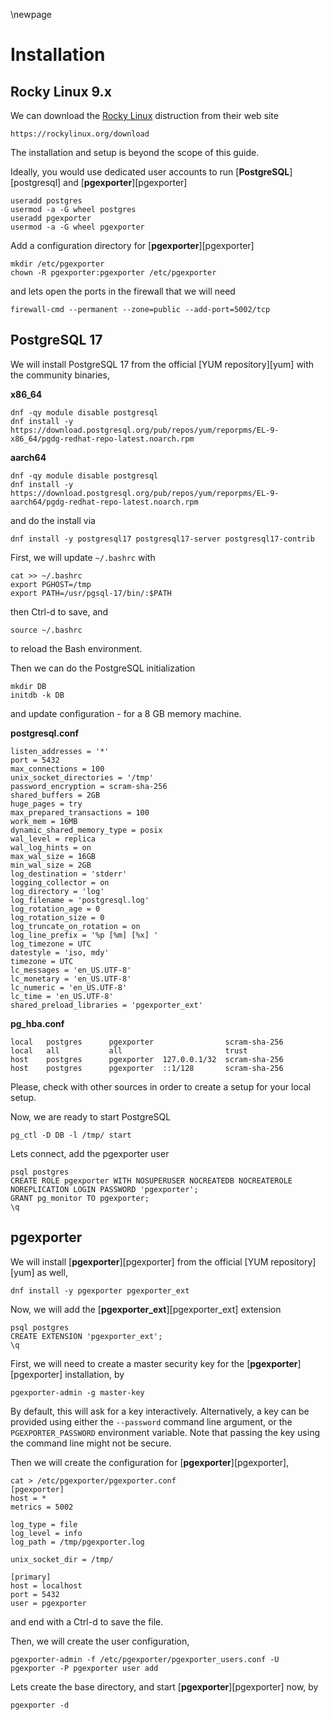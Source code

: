 \newpage

# Installation

## Rocky Linux 9.x

We can download the [Rocky Linux](https://www.rockylinux.org/) distruction from their web site

```
https://rockylinux.org/download
```

The installation and setup is beyond the scope of this guide.

Ideally, you would use dedicated user accounts to run [**PostgreSQL**][postgresql] and [**pgexporter**][pgexporter]

```
useradd postgres
usermod -a -G wheel postgres
useradd pgexporter
usermod -a -G wheel pgexporter
```

Add a configuration directory for [**pgexporter**][pgexporter]

```
mkdir /etc/pgexporter
chown -R pgexporter:pgexporter /etc/pgexporter
```

and lets open the ports in the firewall that we will need

```
firewall-cmd --permanent --zone=public --add-port=5002/tcp
```

## PostgreSQL 17

We will install PostgreSQL 17 from the official [YUM repository][yum] with the community binaries,

**x86_64**

```
dnf -qy module disable postgresql
dnf install -y https://download.postgresql.org/pub/repos/yum/reporpms/EL-9-x86_64/pgdg-redhat-repo-latest.noarch.rpm
```

**aarch64**

```
dnf -qy module disable postgresql
dnf install -y https://download.postgresql.org/pub/repos/yum/reporpms/EL-9-aarch64/pgdg-redhat-repo-latest.noarch.rpm
```

and do the install via

```
dnf install -y postgresql17 postgresql17-server postgresql17-contrib
```

First, we will update `~/.bashrc` with

```
cat >> ~/.bashrc
export PGHOST=/tmp
export PATH=/usr/pgsql-17/bin/:$PATH
```

then Ctrl-d to save, and

```
source ~/.bashrc
```

to reload the Bash environment.

Then we can do the PostgreSQL initialization

```
mkdir DB
initdb -k DB
```

and update configuration - for a 8 GB memory machine.

**postgresql.conf**
```
listen_addresses = '*'
port = 5432
max_connections = 100
unix_socket_directories = '/tmp'
password_encryption = scram-sha-256
shared_buffers = 2GB
huge_pages = try
max_prepared_transactions = 100
work_mem = 16MB
dynamic_shared_memory_type = posix
wal_level = replica
wal_log_hints = on
max_wal_size = 16GB
min_wal_size = 2GB
log_destination = 'stderr'
logging_collector = on
log_directory = 'log'
log_filename = 'postgresql.log'
log_rotation_age = 0
log_rotation_size = 0
log_truncate_on_rotation = on
log_line_prefix = '%p [%m] [%x] '
log_timezone = UTC
datestyle = 'iso, mdy'
timezone = UTC
lc_messages = 'en_US.UTF-8'
lc_monetary = 'en_US.UTF-8'
lc_numeric = 'en_US.UTF-8'
lc_time = 'en_US.UTF-8'
shared_preload_libraries = 'pgexporter_ext'
```

**pg_hba.conf**
```
local   postgres      pgexporter                scram-sha-256
local   all           all                       trust
host    postgres      pgexporter  127.0.0.1/32  scram-sha-256
host    postgres      pgexporter  ::1/128       scram-sha-256
```

Please, check with other sources in order to create a setup for your local setup.

Now, we are ready to start PostgreSQL

```
pg_ctl -D DB -l /tmp/ start
```

Lets connect, add the pgexporter user

```
psql postgres
CREATE ROLE pgexporter WITH NOSUPERUSER NOCREATEDB NOCREATEROLE NOREPLICATION LOGIN PASSWORD 'pgexporter';
GRANT pg_monitor TO pgexporter;
\q
```

## pgexporter

We will install [**pgexporter**][pgexporter] from the official [YUM repository][yum] as well,

```
dnf install -y pgexporter pgexporter_ext
```

Now, we will add the [**pgexporter_ext**][pgexporter_ext] extension

```
psql postgres
CREATE EXTENSION 'pgexporter_ext';
\q
```

First, we will need to create a master security key for the [**pgexporter**][pgexporter] installation, by

```
pgexporter-admin -g master-key
```

By default, this will ask for a key interactively. Alternatively, a key can be provided using either the
`--password` command line argument, or the `PGEXPORTER_PASSWORD` environment variable. Note that passing the
key using the command line might not be secure.

Then we will create the configuration for [**pgexporter**][pgexporter],

```
cat > /etc/pgexporter/pgexporter.conf
[pgexporter]
host = *
metrics = 5002

log_type = file
log_level = info
log_path = /tmp/pgexporter.log

unix_socket_dir = /tmp/

[primary]
host = localhost
port = 5432
user = pgexporter
```

and end with a Ctrl-d to save the file.

Then, we will create the user configuration,

```
pgexporter-admin -f /etc/pgexporter/pgexporter_users.conf -U pgexporter -P pgexporter user add
```

Lets create the base directory, and start [**pgexporter**][pgexporter] now, by

```
pgexporter -d
```
